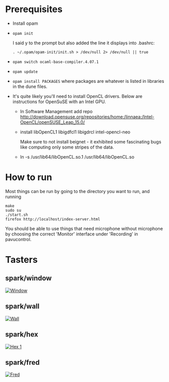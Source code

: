 # Prerequisites

* Install opam

* `opam init`
  
    I said y to the prompt but also added the line it displays into .bashrc:
  
    `. ~/.opam/opam-init/init.sh > /dev/null 2> /dev/null || true`

* `opam switch ocaml-base-compiler.4.07.1`

* `opam update`

* `opam install PACKAGES`
  where packages are whatever is listed in libraries in the dune files.

* It's quite likely you'll need to install OpenCL drivers. Below are
  instructions for OpenSuSE with an Intel GPU.

  + In Software Management add repo
    http://download.opensuse.org/repositories/home:/linnaea:/Intel-OpenCL/openSUSE_Leap_15.0/

  + install
    libOpenCL1
    libigdfcl1
    libigdrcl
    intel-opencl-neo

    Make sure to not install beignet - it exhibited some fascinating bugs like
    computing only some stripes of the data.

  + ln -s /usr/lib64/libOpenCL.so.1 /usr/lib64/libOpenCL.so

# How to run

Most things can be run by going to the directory you want to run, and running

```
make
sudo su
./start.sh
firefox http://localhost/index-server.html
```

You should be able to use things that need microphone without microphone by
choosing the correct 'Monitor' interface under 'Recording' in pavucontrol.

# Tasters

## spark/window

[![Window](https://img.youtube.com/vi/K_6M-9U1NGE/maxresdefault.jpg)](https://www.youtube.com/watch?v=K_6M-9U1NGE)

## spark/wall

[![Wall](https://img.youtube.com/vi/6cONcKzx4GY/maxresdefault.jpg)](https://www.youtube.com/watch?v=6cONcKzx4GY)

## spark/hex
[![Hex 1](https://img.youtube.com/vi/5e8FJhhpSPo/maxresdefault.jpg)](https://www.youtube.com/watch?v=5e8FJhhpSPo)

## spark/fred

[![Fred](https://img.youtube.com/vi/VhBzc3j_vPA/maxresdefault.jpg)](https://www.youtube.com/watch?v=VhBzc3j_vPA)
